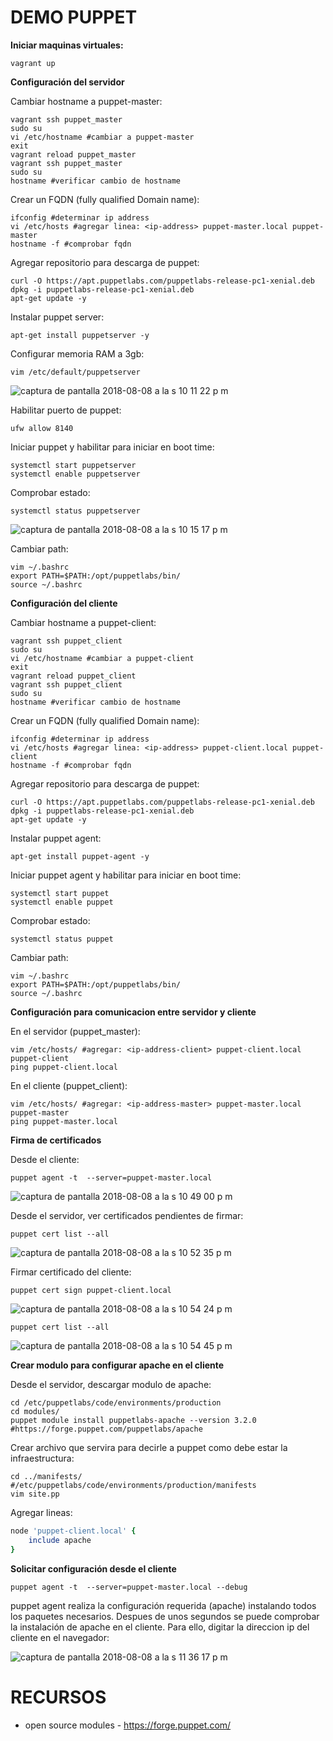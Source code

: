 # DEMO PUPPET #

**Iniciar maquinas virtuales:**
```
vagrant up
```

**Configuración del servidor**

Cambiar hostname a puppet-master:
```
vagrant ssh puppet_master
sudo su
vi /etc/hostname #cambiar a puppet-master
exit
vagrant reload puppet_master
vagrant ssh puppet_master
sudo su
hostname #verificar cambio de hostname
```

Crear un FQDN (fully qualified Domain name):
```
ifconfig #determinar ip address
vi /etc/hosts #agregar linea: <ip-address> puppet-master.local puppet-master
hostname -f #comprobar fqdn
```

Agregar repositorio para descarga de puppet:
```
curl -O https://apt.puppetlabs.com/puppetlabs-release-pc1-xenial.deb
dpkg -i puppetlabs-release-pc1-xenial.deb
apt-get update -y
```

Instalar puppet server:
```
apt-get install puppetserver -y
```

Configurar memoria RAM a 3gb:
```
vim /etc/default/puppetserver 
```

![captura de pantalla 2018-08-08 a la s 10 11 22 p m](https://user-images.githubusercontent.com/17281733/43913154-e70f0b68-9bc9-11e8-9bc3-9c01a59efdf1.png)



Habilitar puerto de puppet:
```
ufw allow 8140
```

Iniciar puppet y habilitar para iniciar en boot time:
```
systemctl start puppetserver
systemctl enable puppetserver
```

Comprobar estado:
```
systemctl status puppetserver
```

![captura de pantalla 2018-08-08 a la s 10 15 17 p m](https://user-images.githubusercontent.com/17281733/43913184-f9d2b3da-9bc9-11e8-8870-7b4d61d6d4f0.png)


Cambiar path:
```
vim ~/.bashrc
export PATH=$PATH:/opt/puppetlabs/bin/
source ~/.bashrc
```

**Configuración del cliente**

Cambiar hostname a puppet-client:
```
vagrant ssh puppet_client
sudo su
vi /etc/hostname #cambiar a puppet-client
exit
vagrant reload puppet_client
vagrant ssh puppet_client
sudo su
hostname #verificar cambio de hostname
```

Crear un FQDN (fully qualified Domain name):
```
ifconfig #determinar ip address
vi /etc/hosts #agregar linea: <ip-address> puppet-client.local puppet-client
hostname -f #comprobar fqdn
```

Agregar repositorio para descarga de puppet:
```
curl -O https://apt.puppetlabs.com/puppetlabs-release-pc1-xenial.deb
dpkg -i puppetlabs-release-pc1-xenial.deb
apt-get update -y
```

Instalar puppet agent:
```
apt-get install puppet-agent -y
```

Iniciar puppet agent y habilitar para iniciar en boot time:
```
systemctl start puppet
systemctl enable puppet
```

Comprobar estado:
```
systemctl status puppet
```

Cambiar path:
```
vim ~/.bashrc
export PATH=$PATH:/opt/puppetlabs/bin/
source ~/.bashrc
```

**Configuración para comunicacion entre servidor y cliente**

En el servidor (puppet_master):
```
vim /etc/hosts/ #agregar: <ip-address-client> puppet-client.local puppet-client
ping puppet-client.local
```

En el cliente (puppet_client):
```
vim /etc/hosts/ #agregar: <ip-address-master> puppet-master.local puppet-master
ping puppet-master.local
```

**Firma de certificados**

Desde el cliente:
```
puppet agent -t  --server=puppet-master.local
```

![captura de pantalla 2018-08-08 a la s 10 49 00 p m](https://user-images.githubusercontent.com/17281733/43913242-2a8fd598-9bca-11e8-87a8-ea3f160c3454.png)


Desde el servidor, ver certificados pendientes de firmar:
```
puppet cert list --all
```

![captura de pantalla 2018-08-08 a la s 10 52 35 p m](https://user-images.githubusercontent.com/17281733/43913266-3a0280b6-9bca-11e8-926c-7dede440afc3.png)


Firmar certificado del cliente:
```
puppet cert sign puppet-client.local
```
![captura de pantalla 2018-08-08 a la s 10 54 24 p m](https://user-images.githubusercontent.com/17281733/43913304-4f1f3b42-9bca-11e8-9a3d-b6712b49f619.png)


```
puppet cert list --all
```


![captura de pantalla 2018-08-08 a la s 10 54 45 p m](https://user-images.githubusercontent.com/17281733/43913360-628faf86-9bca-11e8-9788-44570c19bd3d.png)


**Crear modulo para configurar apache en el cliente**


Desde el servidor, descargar modulo de apache:
```
cd /etc/puppetlabs/code/environments/production
cd modules/
puppet module install puppetlabs-apache --version 3.2.0 #https://forge.puppet.com/puppetlabs/apache
```

Crear archivo que servira para decirle a puppet como debe estar la infraestructura:
```
cd ../manifests/ #/etc/puppetlabs/code/environments/production/manifests
vim site.pp
```

Agregar lineas:
```ruby
node 'puppet-client.local' {
    include apache
}
```

**Solicitar configuración desde el cliente**
```
puppet agent -t  --server=puppet-master.local --debug
```

puppet agent realiza la configuración requerida (apache) instalando todos los paquetes necesarios. Despues de unos segundos se puede comprobar la instalación de apache en el cliente. Para ello, digitar la direccion ip del cliente en el navegador:

![captura de pantalla 2018-08-08 a la s 11 36 17 p m](https://user-images.githubusercontent.com/17281733/43913755-8d3bf496-9bcb-11e8-91a2-cac7b79729f2.jpg)

# RECURSOS #
* open source modules - https://forge.puppet.com/